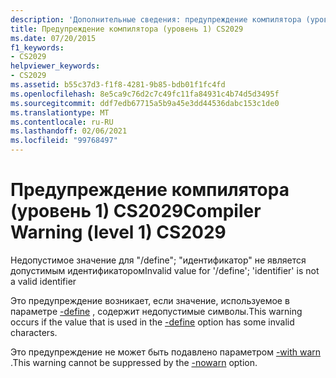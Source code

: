 ```yaml
---
description: 'Дополнительные сведения: предупреждение компилятора (уровень 1) CS2029'
title: Предупреждение компилятора (уровень 1) CS2029
ms.date: 07/20/2015
f1_keywords:
- CS2029
helpviewer_keywords:
- CS2029
ms.assetid: b55c37d3-f1f8-4281-9b85-bdb01f1fc4fd
ms.openlocfilehash: 8e5ca9c76d2c7c49fc11fa84931c4b74d5d3495f
ms.sourcegitcommit: ddf7edb67715a5b9a45e3dd44536dabc153c1de0
ms.translationtype: MT
ms.contentlocale: ru-RU
ms.lasthandoff: 02/06/2021
ms.locfileid: "99768497"
---
```

# <a name="compiler-warning-level-1-cs2029"></a><span data-ttu-id="bef85-103">Предупреждение компилятора (уровень 1) CS2029</span><span class="sxs-lookup"><span data-stu-id="bef85-103">Compiler Warning (level 1) CS2029</span></span>

<span data-ttu-id="bef85-104">Недопустимое значение для "/define"; "идентификатор" не является допустимым идентификатором</span><span class="sxs-lookup"><span data-stu-id="bef85-104">Invalid value for '/define'; 'identifier' is not a valid identifier</span></span>  
  
 <span data-ttu-id="bef85-105">Это предупреждение возникает, если значение, используемое в параметре [-define](../language-reference/compiler-options/define-compiler-option.md) , содержит недопустимые символы.</span><span class="sxs-lookup"><span data-stu-id="bef85-105">This warning occurs if the value that is used in the [-define](../language-reference/compiler-options/define-compiler-option.md) option has some invalid characters.</span></span>  
  
 <span data-ttu-id="bef85-106">Это предупреждение не может быть подавлено параметром [-with warn](../language-reference/compiler-options/nowarn-compiler-option.md) .</span><span class="sxs-lookup"><span data-stu-id="bef85-106">This warning cannot be suppressed by the [-nowarn](../language-reference/compiler-options/nowarn-compiler-option.md) option.</span></span>
